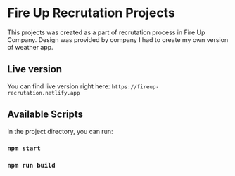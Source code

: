 # Fire Up Recrutation Projects

This projects was created as a part of recrutation process in Fire Up Company.
Design was provided by company I had to create my own version of weather app.

## Live version

You can find live version right here: `https://fireup-recrutation.netlify.app`

## Available Scripts

In the project directory, you can run:

### `npm start`

### `npm run build`
